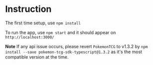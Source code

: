 # Instruction

The first time setup, use `npm install`

To run the app, use `npm start` and it should appear on `http://localhost:3000/`

**Note** If any api issue occurs, please revert `PokemonTCG` to v1.3.2 by `npm install --save pokemon-tcg-sdk-typescript@1.3.2` as it's the most compatible version at the time.
